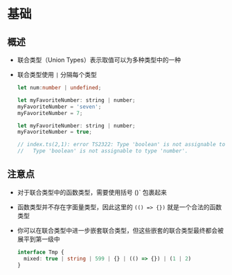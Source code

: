 # 基础

## 概述

  - 联合类型（Union Types）表示取值可以为多种类型中的一种

  - 联合类型使用 `|` 分隔每个类型

    ```typescript
    let num:number | undefined;
    ```

    ```javascript
    let myFavoriteNumber: string | number;
    myFavoriteNumber = 'seven';
    myFavoriteNumber = 7;
    ```

    ```javascript
    let myFavoriteNumber: string | number;
    myFavoriteNumber = true;

    // index.ts(2,1): error TS2322: Type 'boolean' is not assignable to type 'string | number'.
    //   Type 'boolean' is not assignable to type 'number'.
    ```

## 注意点

  - 对于联合类型中的函数类型，需要使用括号 ()` 包裹起来
  - 函数类型并不存在字面量类型，因此这里的 `(() => {})` 就是一个合法的函数类型
  - 你可以在联合类型中进一步嵌套联合类型，但这些嵌套的联合类型最终都会被展平到第一级中

    ```typescript
    interface Tmp {
      mixed: true | string | 599 | {} | (() => {}) | (1 | 2)
    }
    ```
